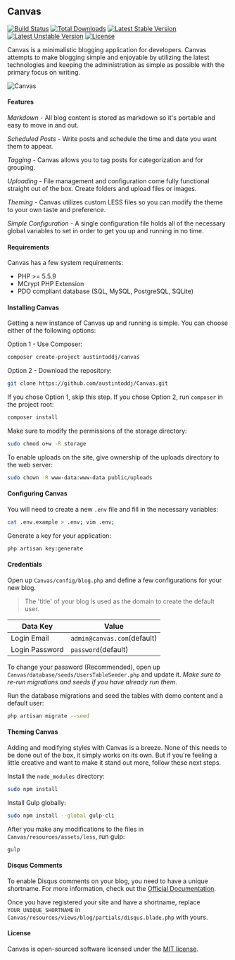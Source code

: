 ## Canvas

[![Build Status](https://travis-ci.org/austintoddj/Canvas.svg?branch=master)](https://travis-ci.org/austintoddj/Canvas)
[![Total Downloads](https://poser.pugx.org/austintoddj/canvas/downloads)](https://packagist.org/packages/austintoddj/canvas)
[![Latest Stable Version](https://poser.pugx.org/austintoddj/canvas/v/stable)](https://packagist.org/packages/austintoddj/canvas)  [![Latest Unstable Version](https://poser.pugx.org/austintoddj/canvas/v/unstable)](https://packagist.org/packages/austintoddj/canvas) [![License](https://poser.pugx.org/austintoddj/canvas/license)](https://packagist.org/packages/austintoddj/canvas)

Canvas is a minimalistic blogging application for developers. Canvas attempts to make blogging simple and enjoyable by utilizing the latest technologies and keeping the administration as simple as possible with the primary focus on writing.

![Canvas](https://raw.githubusercontent.com/austintoddj/Canvas/master/public/images/canvas-readme.png)

#### Features

*Markdown* - All blog content is stored as markdown so it's portable and easy to move in and out.

*Scheduled Posts* - Write posts and schedule the time and date you want them to appear.

*Tagging* - Canvas allows you to tag posts for categorization and for grouping.

*Uploading* - File management and configuration come fully functional straight out of the box. Create folders and upload files or images.

*Theming* - Canvas utilizes custom LESS files so you can modify the theme to your own taste and preference.

*Simple Configuration* - A single configuration file holds all of the necessary global variables to set in order to get you up and running in no time.

#### Requirements

Canvas has a few system requirements:

- PHP >= 5.5.9
- MCrypt PHP Extension
- PDO compliant database (SQL, MySQL, PostgreSQL, SQLite)

#### Installing Canvas

Getting a new instance of Canvas up and running is simple. You can choose either of the following options:

Option 1 - Use Composer:

```sh
composer create-project austintoddj/canvas
```

Option 2 - Download the repository:

```sh
git clone https://github.com/austintoddj/Canvas.git
```

If you chose Option 1, skip this step. If you chose Option 2, run `composer` in the project root:

```sh
composer install
```

Make sure to modify the permissions of the storage directory:

```sh
sudo chmod o+w -R storage
```

To enable uploads on the site, give ownership of the uploads directory to the web server:

```sh
sudo chown -R www-data:www-data public/uploads
```

#### Configuring Canvas

You will need to create a new `.env` file and fill in the necessary variables:

```sh
cat .env.example > .env; vim .env;
```

Generate a key for your application:

```sh
php artisan key:generate
```

#### Credentials

Open up `Canvas/config/blog.php` and define a few configurations for your new blog.

> The 'title' of your blog is used as the domain to create the default user.

|Data Key|Value|
|---|---|
|Login Email|`admin@canvas.com`(default)|
|Login Password|`password`(default)|

To change your password (Recommended), open up `Canvas/database/seeds/UsersTableSeeder.php` and update it. *Make sure to re-run migrations and seeds if you have already run them.*

Run the database migrations and seed the tables with demo content and a default user:

```sh
php artisan migrate --seed
```

#### Theming Canvas

Adding and modifying styles with Canvas is a breeze. None of this needs to be done out of the box, it simply works on its own. But if you're feeling a little creative and want to make it stand out more, follow these next steps.

Install the `node_modules` directory:

```sh
sudo npm install
```

Install Gulp globally:

```sh
sudo npm install --global gulp-cli
```

After you make any modifications to the files in `Canvas/resources/assets/less`, run gulp:

```sh
gulp
```

#### Disqus Comments

To enable Disqus comments on your blog, you need to have a unique shortname. For more information, check out the [Official Documentation](https://help.disqus.com/customer/portal/articles/466208-what-s-a-shortname-).

Once you have registered your site and have a shortname, replace `YOUR_UNIQUE_SHORTNAME` in `Canvas/resources/views/blog/partials/disqus.blade.php` with yours.

#### License

Canvas is open-sourced software licensed under the [MIT license](https://opensource.org/licenses/MIT).
